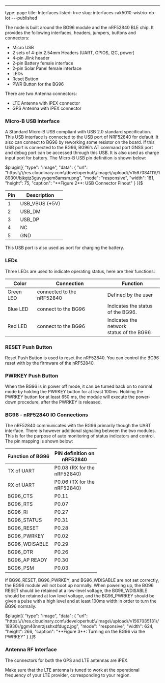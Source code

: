 ---
type: page
title: Interfaces
listed: true
slug: interfaces-rak5010-wistrio-nb-iot
---published

The node is built around the BG96 module and the nRF52840 BLE chip. It provides the following interfaces, headers, jumpers, buttons and connectors:

- Micro USB
- 2 sets of 4-pin 2.54mm Headers (UART, GPIOS, I2C, power)
- 4-pin Jlink header
- 2-pin Battery female
interface
- 2-pin Solar Panel
female interface
- LEDs
- Reset Button
- PWR Button for the
BG96

There are two Antenna connectors:

- LTE Antenna with iPEX
connector
- GPS Antenna with iPEX
connector

### Micro-B USB Interface

A Standard Micro-B
USB compliant with USB 2.0 standard specification. This USB interface is
connected to the USB port of NRF52840 for default. It also can connect to BG96
by reworking some resistor on the board. If this USB port is connected to the
BG96, BG96’s AT command port GNSS port and debug port can be accessed through
this USB. It is also used as charge input port for battery. The Micro-B USB pin
definition is shown below:

$plugin[{
    "type": "image",
    "data": {
        "url": "https:\/\/res.cloudinary.com\/developerhub\/image\/upload\/v1567034111\/18930\/bjkgtz3guvyyqem8amsm.png",
        "mode": "responsive",
        "width": 181,
        "height": 75,
        "caption": "**Figure 2**: USB Connector Pinout"
    }
}]$

| **Pin** | **Description** | 
| ---- | ---- | 
| 1 | USB_VBUS (+5V) | 
| 2 | USB_DM | 
| 3 | USB_DP | 
| 4 | NC | 
| 5 | GND | 


This USB port is also
used as port for charging the battery.

### LEDs

Three LEDs are used
to indicate operating status, here are their functions:

| **Color** | **Connection** | **Function** | 
| ---- | ---- | ---- | 
| Green LED | connected to the nRF52840 | Defined by the user | 
| Blue LED | connect to the BG96 | Indicates the status<br>of the BG96. | 
| Red LED | connect to the BG96 | Indicates the network<br>status of the BG96 | 


### RESET Push Button

Reset Push Button is
used to reset the nRF52840. You can control the BG96 reset with by the firmware
of the nRF52840.

### PWRKEY Push Button

When the BG96 is in
power off mode, it can be turned back on to normal mode by holding the PWRKEY
button for at least 100ms. Holding the PWRKEY button for at least 650 ms, the
module will execute the power-down procedure, after the PWRKEY is released.

### BG96 - nRF52840 IO Connections 

The nRF52840
communicates with the BG96 primarily though the UART interface. There is
however additional signaling between the two modules. This is for the purpose
of auto monitoring of status indicators and control. The pin mapping is shown
below:

| **Function of BG96** | **PIN definition on<br>nRF52840** | 
| ---- | ---- | 
| TX of UART | P0.08 (RX for the<br>nRF52840) | 
| RX of UART | P0.06 (TX for the<br>nRF52840) | 
| BG96_CTS | P0.11 | 
| BG96_RTS | P0.07 | 
| BG96_RI | P0.27 | 
| BG96_STATUS | P0.31 | 
| BG96_RESET | P0.28 | 
| BG96_PWRKEY | P0.02 | 
| BG96_WDISABLE | P0.29 | 
| BG96_DTR | P0.26 | 
| BG96_AP READY | P0.30 | 
| BG96_PSM | P0.03 | 


If BG96_RESET, BG96_PWRKEY, and BG96_WDISABLE are not set correctly, the BG96 module will not boot up normally. When powering up, the BG96 RESET should be retained at a
low-level voltage, the BG96_WDISABLE should be retained at low level voltage,
and the BG96_PWRKEY should be given a pulse with a high level and at least
100ms width in order to turn the BG96 normally.

$plugin[{
    "type": "image",
    "data": {
        "url": "https:\/\/res.cloudinary.com\/developerhub\/image\/upload\/v1567035131\/18930\/ggm40nnrzjsshxdfdugz.jpg",
        "mode": "responsive",
        "width": 624,
        "height": 266,
        "caption": "**Figure 3**: Turning on the BG96 via the PWRKEY"
    }
}]$

### Antenna RF Interface

The connectors for
both the GPS and LTE antennas are iPEX.

Make sure that the
LTE antenna is tuned to work at the operational frequency of your LTE provider,
corresponding to your region.


